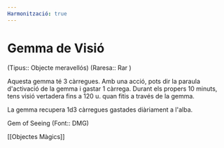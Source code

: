 ```yaml
---
Harmonització: true
---
```

# Gemma de Visió

(Tipus:: Objecte meravellós) (Raresa:: Rar )

Aquesta gemma té 3 càrregues. Amb una acció, pots dir la paraula d'activació de la gemma i gastar 1 càrrega. Durant els propers 10 minuts, tens visió vertadera fins a 120 u. quan fitis a través de la gemma.

La gemma recupera 1d3 càrregues gastades diàriament a l'alba.

Gem of Seeing (Font:: DMG)

[[Objectes Màgics]]